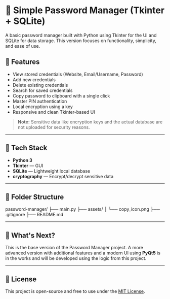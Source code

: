 # 🔐 Simple Password Manager (Tkinter + SQLite)

A basic password manager built with Python using Tkinter for the UI and SQLite for data storage. This version focuses on functionality, simplicity, and ease of use. 

## 🧩 Features

- View stored credentials (Website, Email/Username, Password)
- Add new credentials
- Delete existing credentials
- Search for saved credentials
- Copy password to clipboard with a single click
- Master PIN authentication
- Local encryption using a key
- Responsive and clean Tkinter-based UI

> **Note:** Sensitive data like encryption keys and the actual database are not uploaded for security reasons.

---

## 💾 Tech Stack

- **Python 3**
- **Tkinter** — GUI
- **SQLite** — Lightweight local database
- **cryptography** — Encrypt/decrypt sensitive data

---

## 📁 Folder Structure

password-manager/
├── main.py 
├── assets/ 
│ └── copy_icon.png 
├── .gitignore 
├── README.md


---

## 🚧 What's Next?

This is the base version of the Password Manager project. A more advanced version with additional features and a modern UI using **PyQt5** is in the works and will be developed using the logic from this project.

---

## 📜 License

This project is open-source and free to use under the [MIT License](https://opensource.org/licenses/MIT).
